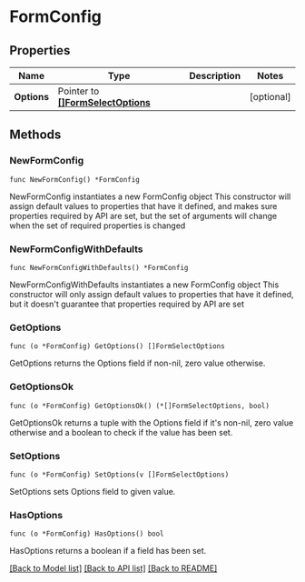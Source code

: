 # FormConfig

## Properties

Name | Type | Description | Notes
------------ | ------------- | ------------- | -------------
**Options** | Pointer to [**[]FormSelectOptions**](FormSelectOptions.md) |  | [optional] 

## Methods

### NewFormConfig

`func NewFormConfig() *FormConfig`

NewFormConfig instantiates a new FormConfig object
This constructor will assign default values to properties that have it defined,
and makes sure properties required by API are set, but the set of arguments
will change when the set of required properties is changed

### NewFormConfigWithDefaults

`func NewFormConfigWithDefaults() *FormConfig`

NewFormConfigWithDefaults instantiates a new FormConfig object
This constructor will only assign default values to properties that have it defined,
but it doesn't guarantee that properties required by API are set

### GetOptions

`func (o *FormConfig) GetOptions() []FormSelectOptions`

GetOptions returns the Options field if non-nil, zero value otherwise.

### GetOptionsOk

`func (o *FormConfig) GetOptionsOk() (*[]FormSelectOptions, bool)`

GetOptionsOk returns a tuple with the Options field if it's non-nil, zero value otherwise
and a boolean to check if the value has been set.

### SetOptions

`func (o *FormConfig) SetOptions(v []FormSelectOptions)`

SetOptions sets Options field to given value.

### HasOptions

`func (o *FormConfig) HasOptions() bool`

HasOptions returns a boolean if a field has been set.


[[Back to Model list]](../README.md#documentation-for-models) [[Back to API list]](../README.md#documentation-for-api-endpoints) [[Back to README]](../README.md)


